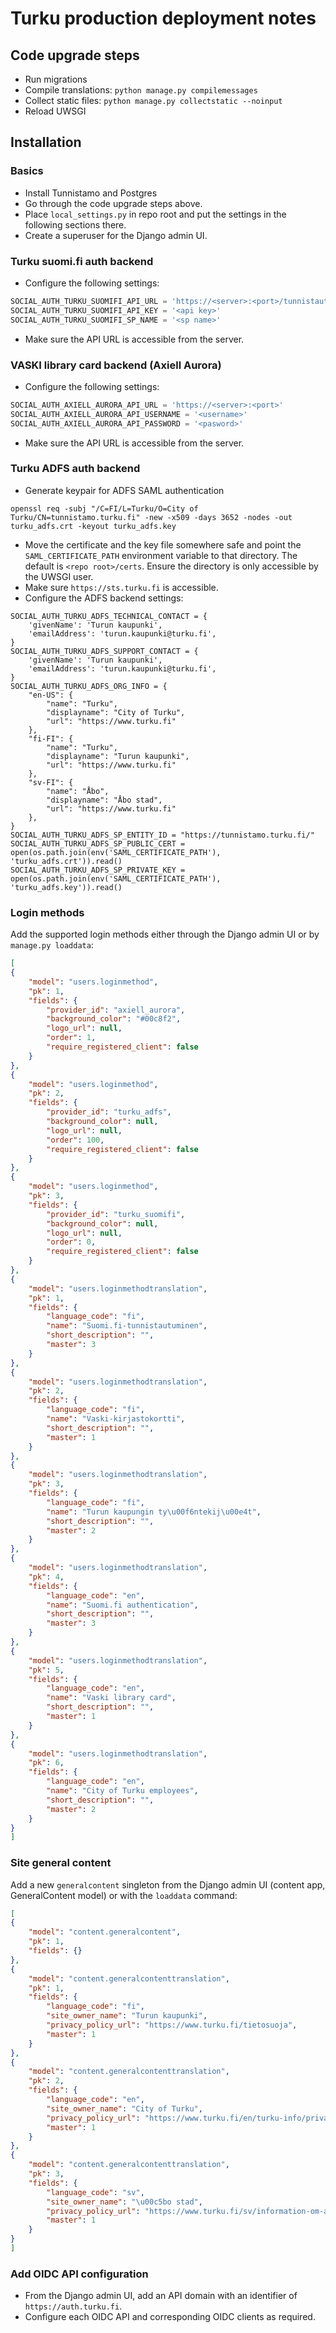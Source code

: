 # Turku production deployment notes

## Code upgrade steps

- Run migrations
- Compile translations: `python manage.py compilemessages`
- Collect static files: `python manage.py collectstatic --noinput`
- Reload UWSGI

## Installation

### Basics

- Install Tunnistamo and Postgres
- Go through the code upgrade steps above.
- Place `local_settings.py` in repo root and put the settings in the following sections there.
- Create a superuser for the Django admin UI.

### Turku suomi.fi auth backend

- Configure the following settings:

```python
SOCIAL_AUTH_TURKU_SUOMIFI_API_URL = 'https://<server>:<port>/tunnistautuminen/api'
SOCIAL_AUTH_TURKU_SUOMIFI_API_KEY = '<api key>'
SOCIAL_AUTH_TURKU_SUOMIFI_SP_NAME = '<sp name>'
```

- Make sure the API URL is accessible from the server.

### VASKI library card backend (Axiell Aurora)

- Configure the following settings:

```python
SOCIAL_AUTH_AXIELL_AURORA_API_URL = 'https://<server>:<port>'
SOCIAL_AUTH_AXIELL_AURORA_API_USERNAME = '<username>'
SOCIAL_AUTH_AXIELL_AURORA_API_PASSWORD = '<pasword>'
```

- Make sure the API URL is accessible from the server.

### Turku ADFS auth backend

- Generate keypair for ADFS SAML authentication

```shell
openssl req -subj "/C=FI/L=Turku/O=City of Turku/CN=tunnistamo.turku.fi" -new -x509 -days 3652 -nodes -out turku_adfs.crt -keyout turku_adfs.key
```

- Move the certificate and the key file somewhere safe and point the `SAML_CERTIFICATE_PATH` environment variable to that directory. The default is `<repo root>/certs`. Ensure the directory is only accessible by the UWSGI user.
- Make sure `https://sts.turku.fi` is accessible.
- Configure the ADFS backend settings:

```
SOCIAL_AUTH_TURKU_ADFS_TECHNICAL_CONTACT = {
    'givenName': 'Turun kaupunki',
    'emailAddress': 'turun.kaupunki@turku.fi',
}
SOCIAL_AUTH_TURKU_ADFS_SUPPORT_CONTACT = {
    'givenName': 'Turun kaupunki',
    'emailAddress': 'turun.kaupunki@turku.fi',
}
SOCIAL_AUTH_TURKU_ADFS_ORG_INFO = {
    "en-US": {
        "name": "Turku",
        "displayname": "City of Turku",
        "url": "https://www.turku.fi"
    },
    "fi-FI": {
        "name": "Turku",
        "displayname": "Turun kaupunki",
        "url": "https://www.turku.fi"
    },
    "sv-FI": {
        "name": "Åbo",
        "displayname": "Åbo stad",
        "url": "https://www.turku.fi"
    },
}
SOCIAL_AUTH_TURKU_ADFS_SP_ENTITY_ID = "https://tunnistamo.turku.fi/"
SOCIAL_AUTH_TURKU_ADFS_SP_PUBLIC_CERT = open(os.path.join(env('SAML_CERTIFICATE_PATH'), 'turku_adfs.crt')).read()
SOCIAL_AUTH_TURKU_ADFS_SP_PRIVATE_KEY = open(os.path.join(env('SAML_CERTIFICATE_PATH'), 'turku_adfs.key')).read()
```

### Login methods

Add the supported login methods either through the Django admin UI or by `manage.py loaddata`:

```json
[
{
    "model": "users.loginmethod",
    "pk": 1,
    "fields": {
        "provider_id": "axiell_aurora",
        "background_color": "#00c8f2",
        "logo_url": null,
        "order": 1,
        "require_registered_client": false
    }
},
{
    "model": "users.loginmethod",
    "pk": 2,
    "fields": {
        "provider_id": "turku_adfs",
        "background_color": null,
        "logo_url": null,
        "order": 100,
        "require_registered_client": false
    }
},
{
    "model": "users.loginmethod",
    "pk": 3,
    "fields": {
        "provider_id": "turku_suomifi",
        "background_color": null,
        "logo_url": null,
        "order": 0,
        "require_registered_client": false
    }
},
{
    "model": "users.loginmethodtranslation",
    "pk": 1,
    "fields": {
        "language_code": "fi",
        "name": "Suomi.fi-tunnistautuminen",
        "short_description": "",
        "master": 3
    }
},
{
    "model": "users.loginmethodtranslation",
    "pk": 2,
    "fields": {
        "language_code": "fi",
        "name": "Vaski-kirjastokortti",
        "short_description": "",
        "master": 1
    }
},
{
    "model": "users.loginmethodtranslation",
    "pk": 3,
    "fields": {
        "language_code": "fi",
        "name": "Turun kaupungin ty\u00f6ntekij\u00e4t",
        "short_description": "",
        "master": 2
    }
},
{
    "model": "users.loginmethodtranslation",
    "pk": 4,
    "fields": {
        "language_code": "en",
        "name": "Suomi.fi authentication",
        "short_description": "",
        "master": 3
    }
},
{
    "model": "users.loginmethodtranslation",
    "pk": 5,
    "fields": {
        "language_code": "en",
        "name": "Vaski library card",
        "short_description": "",
        "master": 1
    }
},
{
    "model": "users.loginmethodtranslation",
    "pk": 6,
    "fields": {
        "language_code": "en",
        "name": "City of Turku employees",
        "short_description": "",
        "master": 2
    }
}
]
```

### Site general content

Add a new `generalcontent` singleton from the Django admin UI (content app, GeneralContent model)
or with the `loaddata` command:

```json
[
{
    "model": "content.generalcontent",
    "pk": 1,
    "fields": {}
},
{
    "model": "content.generalcontenttranslation",
    "pk": 1,
    "fields": {
        "language_code": "fi",
        "site_owner_name": "Turun kaupunki",
        "privacy_policy_url": "https://www.turku.fi/tietosuoja",
        "master": 1
    }
},
{
    "model": "content.generalcontenttranslation",
    "pk": 2,
    "fields": {
        "language_code": "en",
        "site_owner_name": "City of Turku",
        "privacy_policy_url": "https://www.turku.fi/en/turku-info/privacy-policy",
        "master": 1
    }
},
{
    "model": "content.generalcontenttranslation",
    "pk": 3,
    "fields": {
        "language_code": "sv",
        "site_owner_name": "\u00c5bo stad",
        "privacy_policy_url": "https://www.turku.fi/sv/information-om-abo/datasekretess",
        "master": 1
    }
}
]
```

### Add OIDC API configuration

- From the Django admin UI, add an API domain with an identifier of `https://auth.turku.fi`.
- Configure each OIDC API and corresponding OIDC clients as required.
